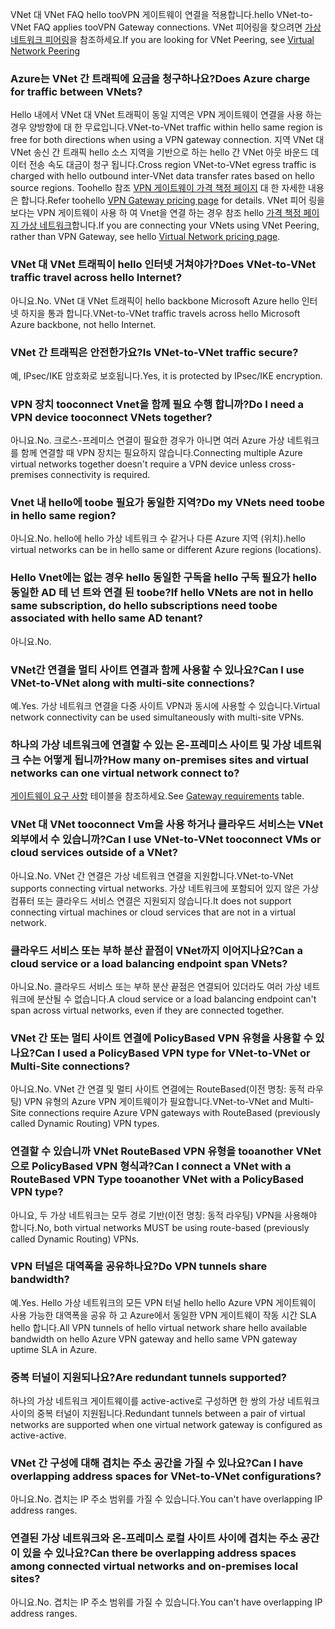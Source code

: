 <span data-ttu-id="af78c-101">VNet 대 VNet FAQ hello tooVPN 게이트웨이 연결을 적용합니다.</span><span class="sxs-lookup"><span data-stu-id="af78c-101">hello VNet-to-VNet FAQ applies tooVPN Gateway connections.</span></span> <span data-ttu-id="af78c-102">VNet 피어링을 찾으려면 [가상 네트워크 피어링](../articles/virtual-network/virtual-network-peering-overview.md)을 참조하세요.</span><span class="sxs-lookup"><span data-stu-id="af78c-102">If you are looking for VNet Peering, see [Virtual Network Peering](../articles/virtual-network/virtual-network-peering-overview.md)</span></span>

### <a name="does-azure-charge-for-traffic-between-vnets"></a><span data-ttu-id="af78c-103">Azure는 VNet 간 트래픽에 요금을 청구하나요?</span><span class="sxs-lookup"><span data-stu-id="af78c-103">Does Azure charge for traffic between VNets?</span></span>

<span data-ttu-id="af78c-104">Hello 내에서 VNet 대 VNet 트래픽이 동일 지역은 VPN 게이트웨이 연결을 사용 하는 경우 양방향에 대 한 무료입니다.</span><span class="sxs-lookup"><span data-stu-id="af78c-104">VNet-to-VNet traffic within hello same region is free for both directions when using a VPN gateway connection.</span></span> <span data-ttu-id="af78c-105">지역 VNet 대 VNet 송신 간 트래픽 hello 소스 지역을 기반으로 하는 hello 간 VNet 아웃 바운드 데이터 전송 속도 대금이 청구 됩니다.</span><span class="sxs-lookup"><span data-stu-id="af78c-105">Cross region VNet-to-VNet egress traffic is charged with hello outbound inter-VNet data transfer rates based on hello source regions.</span></span> <span data-ttu-id="af78c-106">Toohello 참조 [VPN 게이트웨이 가격 책정 페이지](https://azure.microsoft.com/pricing/details/vpn-gateway/) 대 한 자세한 내용은 합니다.</span><span class="sxs-lookup"><span data-stu-id="af78c-106">Refer toohello [VPN Gateway pricing page](https://azure.microsoft.com/pricing/details/vpn-gateway/) for details.</span></span> <span data-ttu-id="af78c-107">VNet 피어 링을 보다는 VPN 게이트웨이 사용 하 여 Vnet을 연결 하는 경우 참조 hello [가격 책정 페이지 가상 네트워크](https://azure.microsoft.com/pricing/details/virtual-network/)합니다.</span><span class="sxs-lookup"><span data-stu-id="af78c-107">If you are connecting your VNets using VNet Peering, rather than VPN Gateway, see hello [Virtual Network pricing page](https://azure.microsoft.com/pricing/details/virtual-network/).</span></span>

### <a name="does-vnet-to-vnet-traffic-travel-across-hello-internet"></a><span data-ttu-id="af78c-108">VNet 대 VNet 트래픽이 hello 인터넷 거쳐야가?</span><span class="sxs-lookup"><span data-stu-id="af78c-108">Does VNet-to-VNet traffic travel across hello Internet?</span></span>

<span data-ttu-id="af78c-109">아니요.</span><span class="sxs-lookup"><span data-stu-id="af78c-109">No.</span></span> <span data-ttu-id="af78c-110">VNet 대 VNet 트래픽이 hello backbone Microsoft Azure hello 인터넷 하지을 통과 합니다.</span><span class="sxs-lookup"><span data-stu-id="af78c-110">VNet-to-VNet traffic travels across hello Microsoft Azure backbone, not hello Internet.</span></span>

### <a name="is-vnet-to-vnet-traffic-secure"></a><span data-ttu-id="af78c-111">VNet 간 트래픽은 안전한가요?</span><span class="sxs-lookup"><span data-stu-id="af78c-111">Is VNet-to-VNet traffic secure?</span></span>

<span data-ttu-id="af78c-112">예, IPsec/IKE 암호화로 보호됩니다.</span><span class="sxs-lookup"><span data-stu-id="af78c-112">Yes, it is protected by IPsec/IKE encryption.</span></span>

### <a name="do-i-need-a-vpn-device-tooconnect-vnets-together"></a><span data-ttu-id="af78c-113">VPN 장치 tooconnect Vnet을 함께 필요 수행 합니까?</span><span class="sxs-lookup"><span data-stu-id="af78c-113">Do I need a VPN device tooconnect VNets together?</span></span>

<span data-ttu-id="af78c-114">아니요.</span><span class="sxs-lookup"><span data-stu-id="af78c-114">No.</span></span> <span data-ttu-id="af78c-115">크로스-프레미스 연결이 필요한 경우가 아니면 여러 Azure 가상 네트워크를 함께 연결할 때 VPN 장치는 필요하지 않습니다.</span><span class="sxs-lookup"><span data-stu-id="af78c-115">Connecting multiple Azure virtual networks together doesn't require a VPN device unless cross-premises connectivity is required.</span></span>

### <a name="do-my-vnets-need-toobe-in-hello-same-region"></a><span data-ttu-id="af78c-116">Vnet 내 hello에 toobe 필요가 동일한 지역?</span><span class="sxs-lookup"><span data-stu-id="af78c-116">Do my VNets need toobe in hello same region?</span></span>

<span data-ttu-id="af78c-117">아니요.</span><span class="sxs-lookup"><span data-stu-id="af78c-117">No.</span></span> <span data-ttu-id="af78c-118">hello에 hello 가상 네트워크 수 같거나 다른 Azure 지역 (위치).</span><span class="sxs-lookup"><span data-stu-id="af78c-118">hello virtual networks can be in hello same or different Azure regions (locations).</span></span>

### <a name="if-hello-vnets-are-not-in-hello-same-subscription-do-hello-subscriptions-need-toobe-associated-with-hello-same-ad-tenant"></a><span data-ttu-id="af78c-119">Hello Vnet에는 없는 경우 hello 동일한 구독을 hello 구독 필요가 hello 동일한 AD 테 넌 트와 연결 된 toobe?</span><span class="sxs-lookup"><span data-stu-id="af78c-119">If hello VNets are not in hello same subscription, do hello subscriptions need toobe associated with hello same AD tenant?</span></span>

<span data-ttu-id="af78c-120">아니요.</span><span class="sxs-lookup"><span data-stu-id="af78c-120">No.</span></span>

### <a name="can-i-use-vnet-to-vnet-along-with-multi-site-connections"></a><span data-ttu-id="af78c-121">VNet간 연결을 멀티 사이트 연결과 함께 사용할 수 있나요?</span><span class="sxs-lookup"><span data-stu-id="af78c-121">Can I use VNet-to-VNet along with multi-site connections?</span></span>

<span data-ttu-id="af78c-122">예.</span><span class="sxs-lookup"><span data-stu-id="af78c-122">Yes.</span></span> <span data-ttu-id="af78c-123">가상 네트워크 연결을 다중 사이트 VPN과 동시에 사용할 수 있습니다.</span><span class="sxs-lookup"><span data-stu-id="af78c-123">Virtual network connectivity can be used simultaneously with multi-site VPNs.</span></span>

### <a name="how-many-on-premises-sites-and-virtual-networks-can-one-virtual-network-connect-to"></a><span data-ttu-id="af78c-124">하나의 가상 네트워크에 연결할 수 있는 온-프레미스 사이트 및 가상 네트워크 수는 어떻게 됩니까?</span><span class="sxs-lookup"><span data-stu-id="af78c-124">How many on-premises sites and virtual networks can one virtual network connect to?</span></span>

<span data-ttu-id="af78c-125">[게이트웨이 요구 사항](../articles/vpn-gateway/vpn-gateway-about-vpn-gateway-settings.md#requirements) 테이블을 참조하세요.</span><span class="sxs-lookup"><span data-stu-id="af78c-125">See [Gateway requirements](../articles/vpn-gateway/vpn-gateway-about-vpn-gateway-settings.md#requirements) table.</span></span>

### <a name="can-i-use-vnet-to-vnet-tooconnect-vms-or-cloud-services-outside-of-a-vnet"></a><span data-ttu-id="af78c-126">VNet 대 VNet tooconnect Vm을 사용 하거나 클라우드 서비스는 VNet 외부에서 수 있습니까?</span><span class="sxs-lookup"><span data-stu-id="af78c-126">Can I use VNet-to-VNet tooconnect VMs or cloud services outside of a VNet?</span></span>

<span data-ttu-id="af78c-127">아니요.</span><span class="sxs-lookup"><span data-stu-id="af78c-127">No.</span></span> <span data-ttu-id="af78c-128">VNet 간 연결은 가상 네트워크 연결을 지원합니다.</span><span class="sxs-lookup"><span data-stu-id="af78c-128">VNet-to-VNet supports connecting virtual networks.</span></span> <span data-ttu-id="af78c-129">가상 네트워크에 포함되어 있지 않은 가상 컴퓨터 또는 클라우드 서비스 연결은 지원되지 않습니다.</span><span class="sxs-lookup"><span data-stu-id="af78c-129">It does not support connecting virtual machines or cloud services that are not in a virtual network.</span></span>

### <a name="can-a-cloud-service-or-a-load-balancing-endpoint-span-vnets"></a><span data-ttu-id="af78c-130">클라우드 서비스 또는 부하 분산 끝점이 VNet까지 이어지나요?</span><span class="sxs-lookup"><span data-stu-id="af78c-130">Can a cloud service or a load balancing endpoint span VNets?</span></span>

<span data-ttu-id="af78c-131">아니요.</span><span class="sxs-lookup"><span data-stu-id="af78c-131">No.</span></span> <span data-ttu-id="af78c-132">클라우드 서비스 또는 부하 분산 끝점은 연결되어 있더라도 여러 가상 네트워크에 분산될 수 없습니다.</span><span class="sxs-lookup"><span data-stu-id="af78c-132">A cloud service or a load balancing endpoint can't span across virtual networks, even if they are connected together.</span></span>

### <a name="can-i-used-a-policybased-vpn-type-for-vnet-to-vnet-or-multi-site-connections"></a><span data-ttu-id="af78c-133">VNet 간 또는 멀티 사이트 연결에 PolicyBased VPN 유형을 사용할 수 있나요?</span><span class="sxs-lookup"><span data-stu-id="af78c-133">Can I used a PolicyBased VPN type for VNet-to-VNet or Multi-Site connections?</span></span>

<span data-ttu-id="af78c-134">아니요.</span><span class="sxs-lookup"><span data-stu-id="af78c-134">No.</span></span> <span data-ttu-id="af78c-135">VNet 간 연결 및 멀티 사이트 연결에는 RouteBased(이전 명칭: 동적 라우팅) VPN 유형의 Azure VPN 게이트웨이가 필요합니다.</span><span class="sxs-lookup"><span data-stu-id="af78c-135">VNet-to-VNet and Multi-Site connections require Azure VPN gateways with RouteBased (previously called Dynamic Routing) VPN types.</span></span>

### <a name="can-i-connect-a-vnet-with-a-routebased-vpn-type-tooanother-vnet-with-a-policybased-vpn-type"></a><span data-ttu-id="af78c-136">연결할 수 있습니까 VNet RouteBased VPN 유형을 tooanother VNet으로 PolicyBased VPN 형식과?</span><span class="sxs-lookup"><span data-stu-id="af78c-136">Can I connect a VNet with a RouteBased VPN Type tooanother VNet with a PolicyBased VPN type?</span></span>

<span data-ttu-id="af78c-137">아니요, 두 가상 네트워크는 모두 경로 기반(이전 명칭: 동적 라우팅) VPN을 사용해야 합니다.</span><span class="sxs-lookup"><span data-stu-id="af78c-137">No, both virtual networks MUST be using route-based (previously called Dynamic Routing) VPNs.</span></span>

### <a name="do-vpn-tunnels-share-bandwidth"></a><span data-ttu-id="af78c-138">VPN 터널은 대역폭을 공유하나요?</span><span class="sxs-lookup"><span data-stu-id="af78c-138">Do VPN tunnels share bandwidth?</span></span>

<span data-ttu-id="af78c-139">예.</span><span class="sxs-lookup"><span data-stu-id="af78c-139">Yes.</span></span> <span data-ttu-id="af78c-140">Hello 가상 네트워크의 모든 VPN 터널 hello hello Azure VPN 게이트웨이 사용 가능한 대역폭을 공유 하 고 Azure에서 동일한 VPN 게이트웨이 작동 시간 SLA hello 합니다.</span><span class="sxs-lookup"><span data-stu-id="af78c-140">All VPN tunnels of hello virtual network share hello available bandwidth on hello Azure VPN gateway and hello same VPN gateway uptime SLA in Azure.</span></span>

### <a name="are-redundant-tunnels-supported"></a><span data-ttu-id="af78c-141">중복 터널이 지원되나요?</span><span class="sxs-lookup"><span data-stu-id="af78c-141">Are redundant tunnels supported?</span></span>

<span data-ttu-id="af78c-142">하나의 가상 네트워크 게이트웨이를 active-active로 구성하면 한 쌍의 가상 네트워크 사이의 중복 터널이 지원됩니다.</span><span class="sxs-lookup"><span data-stu-id="af78c-142">Redundant tunnels between a pair of virtual networks are supported when one virtual network gateway is configured as active-active.</span></span>

### <a name="can-i-have-overlapping-address-spaces-for-vnet-to-vnet-configurations"></a><span data-ttu-id="af78c-143">VNet 간 구성에 대해 겹치는 주소 공간을 가질 수 있나요?</span><span class="sxs-lookup"><span data-stu-id="af78c-143">Can I have overlapping address spaces for VNet-to-VNet configurations?</span></span>

<span data-ttu-id="af78c-144">아니요.</span><span class="sxs-lookup"><span data-stu-id="af78c-144">No.</span></span> <span data-ttu-id="af78c-145">겹치는 IP 주소 범위를 가질 수 있습니다.</span><span class="sxs-lookup"><span data-stu-id="af78c-145">You can't have overlapping IP address ranges.</span></span>

### <a name="can-there-be-overlapping-address-spaces-among-connected-virtual-networks-and-on-premises-local-sites"></a><span data-ttu-id="af78c-146">연결된 가상 네트워크와 온-프레미스 로컬 사이트 사이에 겹치는 주소 공간이 있을 수 있나요?</span><span class="sxs-lookup"><span data-stu-id="af78c-146">Can there be overlapping address spaces among connected virtual networks and on-premises local sites?</span></span>

<span data-ttu-id="af78c-147">아니요.</span><span class="sxs-lookup"><span data-stu-id="af78c-147">No.</span></span> <span data-ttu-id="af78c-148">겹치는 IP 주소 범위를 가질 수 있습니다.</span><span class="sxs-lookup"><span data-stu-id="af78c-148">You can't have overlapping IP address ranges.</span></span>



